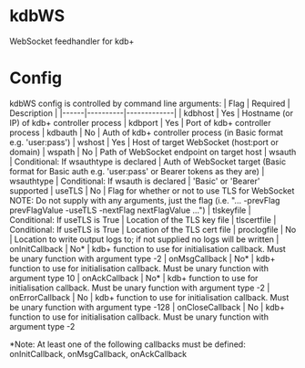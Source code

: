 # kdbWS
WebSocket feedhandler for kdb+

# Config
kdbWS config is controlled by command line arguments:
| Flag | Required | Description |
|------|----------|-------------|
| kdbhost | Yes | Hostname (or IP) of kdb+ controller process
| kdbport | Yes | Port of kdb+ controller process
| kdbauth | No | Auth of kdb+ controller process (in Basic format e.g. 'user:pass')
| wshost | Yes | Host of target WebSocket (host:port or domain)
| wspath | No | Path of WebSocket endpoint on target host
| wsauth | Conditional: If wsauthtype is declared | Auth of WebSocket target (Basic format for Basic auth e.g. 'user:pass' or Bearer tokens as they are)
| wsauthtype | Conditional: If wsauth is declared | 'Basic' or 'Bearer' supported
| useTLS | No | Flag for whether or not to use TLS for WebSocket NOTE: Do not supply with any arguments, just the flag (i.e. "... -prevFlag prevFlagValue -useTLS -nextFlag nextFlagValue ...")
| tlskeyfile | Conditional: If useTLS is True | Location of the TLS key file
| tlscertfile | Conditional: If useTLS is True | Location of the TLS cert file
| proclogfile | No | Location to write output logs to; if not supplied no logs will be written
| onInitCallback | No* | kdb+ function to use for initialisation callback. Must be unary function with argument type -2
| onMsgCallback | No* | kdb+ function to use for initialisation callback. Must be unary function with argument type 10
| onAckCallback | No* | kdb+ function to use for initialisation callback. Must be unary function with argument type -2
| onErrorCallback | No | kdb+ function to use for initialisation callback. Must be unary function with argument type -128
| onCloseCallback | No | kdb+ function to use for initialisation callback. Must be unary function with argument type -2

*Note: At least one of the following callbacks must be defined: onInitCallback, onMsgCallback, onAckCallback
